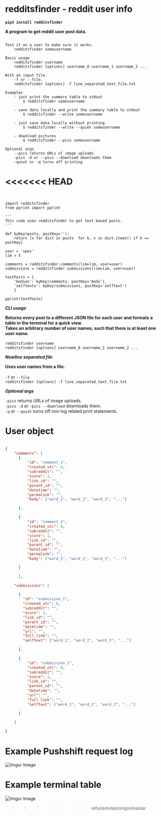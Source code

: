 # redditsfinder - reddit user info
**`pip3 install redditsfinder`**

**A program to get reddit user post data.**

```Running redditsfinder

Test it on a user to make sure it works.
    redditsfinder someusername

Basic usage
    redditsfinder username
    redditsfinder [options] username_0 username_1 username_2 ...

With an input file
    -f or --file.
    redditsfinder [options] -f line_separated_text_file.txt

Examples
    - just print the summary table to stdout
        $ redditsfinder someusername

    - save data locally and print the summary table to stdout
        $ redditsfinder --write someusername

    - just save data locally without printing
        $ redditsfinder --write --quiet someusername

    - download pictures
        $ redditsfinder --pics someusername

Optional args
    --pics returns URLs of image uploads
    -pics -d or --pics --download downloads them
    -quiet or -q turns off printing
```
<<<<<<< HEAD
=======


```python3


import redditsfinder
from pprint import pprint

'''
This code uses redditsfinder to get text based posts.
'''

def byKey(posts, postKey=''):
    return [v for dict in posts  for k, v in dict.items() if k == postKey]

user = 'spez'
lim = 5

comments = redditsfinder.comments(lim=lim, user=user)
submissions = redditsfinder.submissions(lim=lim, user=user)

textPosts = {
    'bodies': byKey(comments, postKey='body'),
    'selftexts': byKey(submissions, postKey='selftext')
    }

pprint(textPosts)

```

***CLI usage***

**Returns every post to a different JSON file for each user and formats a table in the terminal for a quick view.\
Takes an arbitrary number of user names, such that there is at least one user name.**\
\
`redditsfinder username`\
`redditsfinder [options] username_0 username_1 username_2 ...`

***Newline separated file***

**Uses user names from a file.**\
\
`-f` or `--file`\
`redditsfinder [options] -f line_separated_text_file.txt`

***Optional args***

`-pics` returns URLs of image uploads.\
`-pics -d` or `-pics --download` downloads them.\
`-q` or `--quiet` turns off non log related print statements.

# User object
```json

{
    "comments": [
      {
          "id": "comment_1",
          "created_utc": 0,
          "subreddit": "",
          "score": 1,
          "link_id": "",
          "parent_id": "",
          "datetime": "",
          "permalink": "",
          "body": ["word_1", "word_2", "word_3", "..."]

      },

      {
          "id": "comment_2",
          "created_utc": 0,
          "subreddit": "",
          "score": 1,
          "link_id": "",
          "parent_id": "",
          "datetime": "",
          "permalink": "",
          "body": ["word_1", "word_2", "word_3", "..."]

      }

      ],

    "submissions": [

      {
        "id": "submission_1",
        "created_utc": 0,
        "subreddit": "",
        "score": 1,
        "link_id": "",
        "parent_id": "",
        "datetime": "",
        "url": "",
        "full_link": "",
        "selftext": ["word_1", "word_2", "word_3", "..."]

      },

      {
          "id": "submission_2",
          "created_utc": 0,
          "subreddit": "",
          "score": 1,
          "link_id": "",
          "parent_id": "",
          "datetime": "",
          "url": "",
          "full_link": "",
          "selftext": ["word_1", "word_2", "word_3", "..."]

      }

    ]

}

```

# Example Pushshift request log
![Imgur Image](https://imgur.com/VJDzFAh.png)

# Example terminal table
![Imgur Image](https://imgur.com/ZncrWFX.png)
>>>>>>> refs/remotes/origin/master
